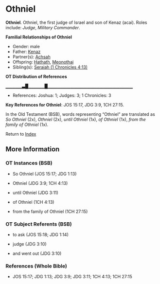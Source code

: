 # Othniel
**Othniel**. 
Othniel, the first judge of Israel and son of Kenaz (acai). 
Roles include: 
_Judge_, _Military Commander_. 




**Familial Relationships of Othniel**


* Gender: male
* Father: [Kenaz](Kenaz.3.md)
* Partner(s): [Achsah](Achsah.md)
* Offspring: [Hathath](Hathath.md), [Meonothai](Meonothai.md)
* Sibling(s): [Seraiah (1 Chronicles 4:13)](Seraiah.4.md)


**OT Distribution of References**

▁▁▁▁▁▃█▁▁▁▁▁█▁▁▁▁▁▁▁▁▁▁▁▁▁▁▁▁▁▁▁▁▁▁▁▁▁▁
* References: Joshua: 1; Judges: 3; 1 Chronicles: 3



**Key References for Othniel**: 
JOS 15:17, JDG 3:9, 1CH 27:15. 


In the Old Testament (BSB), words representing “Othniel” are translated as 
*So Othniel* (2x), *Othniel* (2x), *until Othniel* (1x), *of Othniel* (1x), *from the family of Othniel* (1x). 




Return to [Index](00-Index.md)

## More Information

### OT Instances (BSB)

* So Othniel (JOS 15:17; JDG 1:13)

* Othniel (JDG 3:9; 1CH 4:13)

* until Othniel (JDG 3:11)

* of Othniel (1CH 4:13)

* from the family of Othniel (1CH 27:15)



### OT Subject Referents (BSB)

* to ask (JOS 15:18; JDG 1:14)

* judge (JDG 3:10)

* and went out (JDG 3:10)



### References (Whole Bible)

* JOS 15:17; JDG 1:13; JDG 3:9; JDG 3:11; 1CH 4:13; 1CH 27:15



